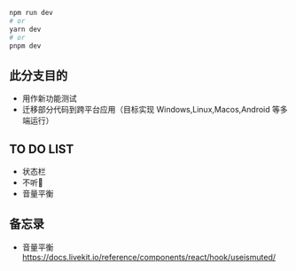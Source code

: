 
```bash
npm run dev
# or
yarn dev
# or
pnpm dev
```
## 此分支目的
- 用作新功能测试
- 迁移部分代码到跨平台应用（目标实现 Windows,Linux,Macos,Android 等多端运行）

## TO DO LIST
- 状态栏
- 不听🙉
- 音量平衡

## 备忘录
- 音量平衡 https://docs.livekit.io/reference/components/react/hook/useismuted/